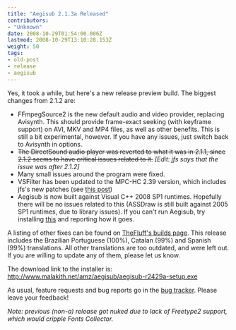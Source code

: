 ```yaml
---
title: "Aegisub 2.1.3a Released"
contributors:
- "Unknown"
date: 2008-10-29T01:54:00.006Z
lastmod: 2008-10-29T13:10:28.153Z
weight: 50
tags:
- old-post
- release
- aegisub
---
```

Yes, it took a while, but here's a new release preview build. The biggest changes from 2.1.2 are:
* FFmpegSource2 is the new default audio and video provider, replacing Avisynth. This should provide frame-exact seeking (with keyframe support) on AVI, MKV and MP4 files, as well as other benefits. This is still a bit experimental, however. If you have any issues, just switch back to Avisynth in options.
* ~~The DirectSound audio player was reverted to what it was in 2.1.1, since 2.1.2 seems to have critical issues related to it.~~ *[Edit: jfs says that the issue was after 2.1.2]*
* Many small issues around the program were fixed.
* VSFilter has been updated to the MPC-HC 2.39 version, which includes jfs's new patches (see [this post](http://www.aegisub.net/2008/07/vsfilter-hacks.html))
* Aegisub is now built against Visual C++ 2008 SP1 runtimes. Hopefully there will be no issues related to this (ASSDraw is still built against 2005 SP1 runtimes, due to library issues). If you can't run Aegisub, try installing [this](http://www.microsoft.com/downloads/details.aspx?FamilyID=a5c84275-3b97-4ab7-a40d-3802b2af5fc2&displaylang=en) and reporting how it goes.

A listing of other fixes can be found on [TheFluff's builds page](http://www.mod16.org/hurfdurf/?page_id=19). This release includes the Brazilian Portuguese (100%), Catalan (99%) and Spanish (99%) translations. All other translations are too outdated, and were left out. If you are willing to update any of them, please let us know.

The download link to the installer is: <http://www.malakith.net/amz/aegisub/aegisub-r2429a-setup.exe>

As usual, feature requests and bug reports go in the [bug tracker](http://bugs.aegisub.net/). Please leave your feedback!

*Note: previous (non-a) release got nuked due to lack of Freetype2 support, which would cripple Fonts Collector.*
